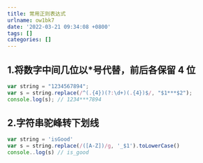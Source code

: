 ```yaml
---
title: 常用正则表达式
urlname: ow1bk7
date: '2022-03-21 09:34:08 +0800'
tags: []
categories: []
---
```


## 1.将数字中间几位以\*号代替，前后各保留 4 位

```javascript
var string = "1234567894";
var s = string.replace(/^(.{4})(?:\d+)(.{4})$/, "$1***$2");
console.log(s); // 1234***7894
```

## 2.字符串驼峰转下划线

```javascript
var string = 'isGood'
var s = string.replace(/([A-Z])/g, '_$1').toLowerCase()
console..log(s) // is_good
```
